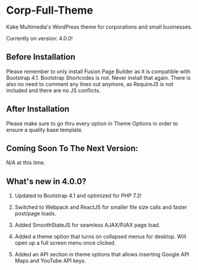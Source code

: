 # Corp-Full-Theme
Kake Multimedia's WordPress theme for corporations and small businesses.

Currently on version: 4.0.0!

## Before Installation

Please remember to only install Fusion Page Builder as it is compatible with Bootstrap 4.1. Bootstrap Shortcodes is not. Never install that again. There is also no need to comment any lines out anymore, as RequireJS is not included and there are no JS conflicts.

## After Installation
 
Please make sure to go thru every option in Theme Options in order to ensure a quality base template.

## Coming Soon To The Next Version:

N/A at this time.

## What's new in 4.0.0?

1. Updated to Bootstrap 4.1 and optimized for PHP 7.2!

2. Switched to Webpack and ReactJS for smaller file size calls and faster post/page loads.

3. Added SmoothStateJS for seamless AJAX/PJAX page load.

4. Added a theme option that turns on collapsed menus for desktop. Will open up a full screen menu once clicked.

5. Added an API section in theme options that allows inserting Google API Maps and YouTube API keys.